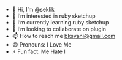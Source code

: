 - 👋 Hi, I’m @seklik
- 👀 I’m interested in ruby sketchup
- 🌱 I’m currently learning ruby sketchup
- 💞️ I’m looking to collaborate on plugin
- 📫 How to reach me bksyani@gmail.com
- 😄 Pronouns: I Love Me
- ⚡ Fun fact: Me Hate I

<!---
seklik/seklik is a ✨ special ✨ repository because its `README.md` (this file) appears on your GitHub profile.
You can click the Preview link to take a look at your changes.
--->
